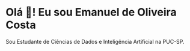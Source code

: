 # Olá 👋! Eu sou Emanuel de Oliveira Costa 

 Sou Estudante de Ciências de Dados e Inteligência Artificial na PUC-SP.
